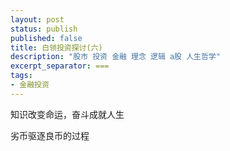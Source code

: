 ```yaml
---
layout: post
status: publish
published: false
title: 白领投资探讨(六)
description: "股市 投资 金融 理念 逻辑 a股 人生哲学"
excerpt_separator: ===
tags:
- 金融投资
---
```



知识改变命运，奋斗成就人生


劣币驱逐良币的过程

